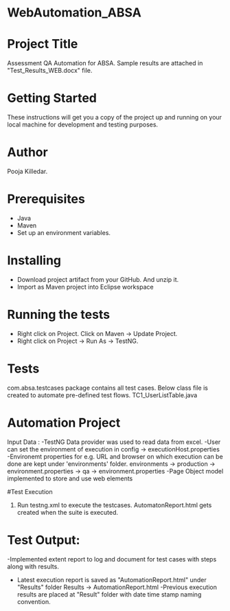 # WebAutomation_ABSA

# Project Title
Assessment QA Automation for ABSA. Sample results are attached in "Test_Results_WEB.docx" file.

# Getting Started
These instructions will get you a copy of the project up and running on your local machine for development and testing purposes.

# Author
Pooja Killedar.

# Prerequisites
- Java
- Maven
- Set up an environment variables.

# Installing
- Download project artifact from your GitHub. And unzip it.
- Import as Maven project into Eclipse workspace

# Running the tests
- Right click on Project. Click on Maven -> Update Project.
- Right click on Project -> Run As -> TestNG.
 
# Tests
com.absa.testcases package contains all test cases. Below class file is created to automate pre-defined test flows. 
TC1_UserListTable.java

# Automation Project
Input Data : 
-TestNG Data provider was used to read data from excel.
-User can set the environment of execution in config -> executionHost.properties
-Environemt properties for e.g. URL and browser on which execution can be done are kept under 'environments' folder.
environments  -> production -> environment.properties
			  -> qa	-> environment.properties
-Page Object model implemented to store and use web elements

#Test Execution
1. Run testng.xml to execute the testcases. AutomatonReport.html gets created when the suite is executed.

# Test Output:
-Implemented extent report to log and document for test cases with steps along with results.
- Latest execution report is saved as "AutomationReport.html" under "Results" folder
	Results -> AutomationReport.html
-Previous execution results are placed at "Result" folder with date time stamp naming convention.

